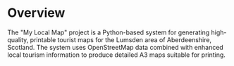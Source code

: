 # Overview

The "My Local Map" project is a Python-based system for generating high-quality, printable tourist maps for the Lumsden area of Aberdeenshire, Scotland. The system uses OpenStreetMap data combined with enhanced local tourism information to produce detailed A3 maps suitable for printing.